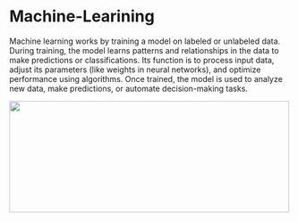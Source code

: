 # Machine-Learining
Machine learning works by training a model on labeled or unlabeled data. During training, the model learns patterns and relationships in the data to make predictions or classifications. Its function is to process input data, adjust its parameters (like weights in neural networks), and optimize performance using algorithms. Once trained, the model is used to analyze new data, make predictions, or automate decision-making tasks.

<img src="https://miro.medium.com/v2/1*Iz7bCLrPTImnBDOOEyE3LA.png" width="500" height="200">
